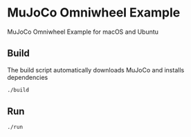 # MuJoCo Omniwheel Example
MuJoCo Omniwheel Example for macOS and Ubuntu

## Build
The build script automatically downloads MuJoCo and installs dependencies
```sh
./build
```

## Run
```sh
./run
```
